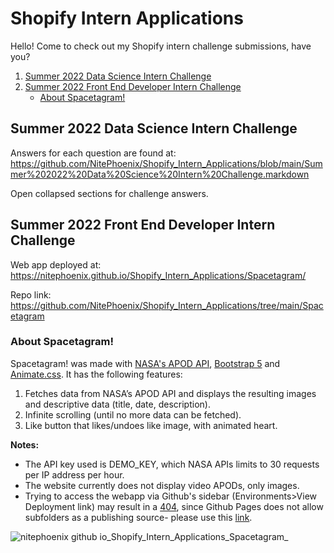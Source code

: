 # Shopify Intern Applications
Hello! Come to check out my Shopify intern challenge submissions, have you?

1. [Summer 2022 Data Science Intern Challenge](#datasci)
2. [Summer 2022 Front End Developer Intern Challenge](#frontend)
    * [About Spacetagram!](#spacetagram)

## Summer 2022 Data Science Intern Challenge <a name="datasci"></a>
Answers for each question are found at: 
https://github.com/NitePhoenix/Shopify_Intern_Applications/blob/main/Summer%202022%20Data%20Science%20Intern%20Challenge.markdown

Open collapsed sections for challenge answers.

## Summer 2022 Front End Developer Intern Challenge <a name="frontend"></a>
Web app deployed at: https://nitephoenix.github.io/Shopify_Intern_Applications/Spacetagram/

Repo link: https://github.com/NitePhoenix/Shopify_Intern_Applications/tree/main/Spacetagram

### About Spacetagram! <a name="spacetagram"></a>
Spacetagram! was made with [NASA's APOD API](link), [Bootstrap 5](https://getbootstrap.com/docs/5.1/getting-started/introduction/) and [Animate.css](https://animate.style/).
It has the following features:
1. Fetches data from NASA’s APOD API and displays the resulting images and descriptive data (title, date, description).
2. Infinite scrolling (until no more data can be fetched).
3. Like button that likes/undoes like image, with animated heart.

__Notes:__
* The API key used is DEMO_KEY, which NASA APIs limits to 30 requests per IP address per hour.
* The website currently does not display video APODs, only images.
* Trying to access the webapp via Github's sidebar (Environments>View Deployment link) may result in a [404](file:///C:/Users/susan/Documents/GitHub/Shopify_Intern_Applications/404.html), since Github Pages does not allow subfolders as a publishing source- please use this [link](https://nitephoenix.github.io/Shopify_Intern_Applications/Spacetagram/).

![nitephoenix github io_Shopify_Intern_Applications_Spacetagram_](https://user-images.githubusercontent.com/8760223/150269056-210bd833-20d7-42fb-95a8-d7731585c498.png)
